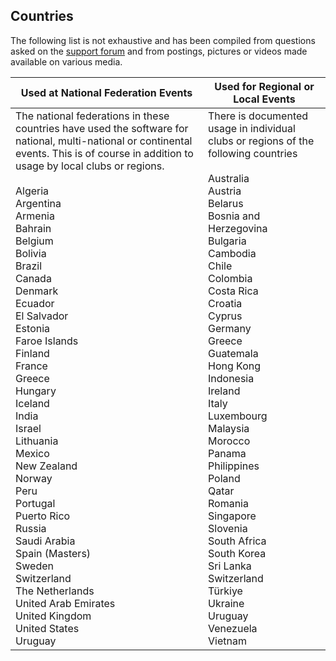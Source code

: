 ## Countries

The following list is not exhaustive and has been compiled from questions asked on the [support forum](https://groups.google.com/g/owlcms) and from postings, pictures or videos made available on various media. 

| Used at National Federation Events                           | Used for Regional or Local Events                            |
| ------------------------------------------------------------ | ------------------------------------------------------------ |
| The national federations in these countries have used the software for national, multi-national or continental events.  This is of course in addition to usage by local clubs or regions.<br /><br />Algeria<br/>Argentina<br/>Armenia<br/>Bahrain<br/>Belgium<br/>Bolivia<br/>Brazil<br/>Canada<br/>Denmark<br/>Ecuador<br/>El Salvador<br/>Estonia<br/>Faroe Islands<br/>Finland<br/>France<br/>Greece<br/>Hungary<br/>Iceland<br/>India<br/>Israel<br/>Lithuania<br/>Mexico<br/>New Zealand<br/>Norway<br/>Peru<br/>Portugal<br/>Puerto Rico<br/>Russia<br/>Saudi Arabia<br/>Spain (Masters)<br/>Sweden<br/>Switzerland<br/>The Netherlands<br/>United Arab Emirates<br/>United Kingdom<br/>United States<br/>Uruguay<br/> | There is documented usage in individual clubs or regions of the following countries<br /><br />Australia<br/>Austria<br/>Belarus<br/>Bosnia and Herzegovina<br/>Bulgaria<br/>Cambodia<br/>Chile<br/>Colombia<br/>Costa Rica<br/>Croatia<br/>Cyprus<br/>Germany<br/>Greece<br/>Guatemala<br/>Hong Kong<br/>Indonesia<br/>Ireland<br/>Italy<br/>Luxembourg<br/>Malaysia<br/>Morocco<br/>Panama<br/>Philippines<br/>Poland<br/>Qatar<br/>Romania<br />Singapore<br/>Slovenia<br/>South Africa<br/>South Korea<br/>Sri Lanka<br/>Switzerland<br/>Türkiye<br/>Ukraine<br/>Uruguay<br/>Venezuela<br/>Vietnam |
